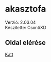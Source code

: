 # akasztofa
Verzió: 2.03.04  
Készítette: CsontiXD
## Oldal elérése
[Katt](https://csonti490.github.io/akasztofa/)
